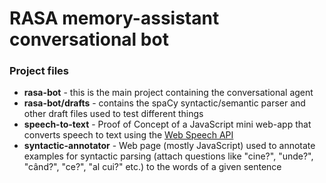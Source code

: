 # RASA memory-assistant conversational bot

### Project files

* **rasa-bot** - this is the main project containing the conversational agent
* **rasa-bot/drafts** - contains the spaCy syntactic/semantic parser and other draft files used to test different things
* **speech-to-text** - Proof of Concept of a JavaScript mini web-app that converts speech to text using the 
[Web Speech API](https://developer.mozilla.org/en-US/docs/Web/API/Web_Speech_API)
* **syntactic-annotator** - Web page (mostly JavaScript) used to annotate examples for syntactic parsing 
(attach questions like "cine?", "unde?", "când?", "ce?", "al cui?" etc.) to the words of a given sentence